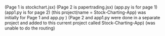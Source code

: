 (Page 1 is stockchart.jsx)
(Page 2 is  papertrading.jsx)
(app.py is for page 1)
(app1.py is for page 2)
(this project(name = Stock-Charting-App) was initially for Page 1 and app.py )
(Page 2 and app1.py were done in a separate project and added to this current project called Stock-Charting-App)
(was unable to do the routing)
